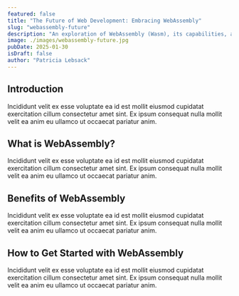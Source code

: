 ```yaml
---
featured: false
title: "The Future of Web Development: Embracing WebAssembly"
slug: "webassembly-future"
description: "An exploration of WebAssembly (Wasm), its capabilities, and how it is revolutionizing web development by enabling high-performance applications in the browser."
image: ./images/webassembly-future.jpg
pubDate: 2025-01-30
isDraft: false
author: "Patricia Lebsack"
---
```


## Introduction

Incididunt velit ex esse voluptate ea id est mollit eiusmod cupidatat exercitation cillum consectetur amet sint. Ex ipsum consequat nulla mollit velit ea anim eu ullamco ut occaecat pariatur anim.

## What is WebAssembly?

Incididunt velit ex esse voluptate ea id est mollit eiusmod cupidatat exercitation cillum consectetur amet sint. Ex ipsum consequat nulla mollit velit ea anim eu ullamco ut occaecat pariatur anim.

## Benefits of WebAssembly

Incididunt velit ex esse voluptate ea id est mollit eiusmod cupidatat exercitation cillum consectetur amet sint. Ex ipsum consequat nulla mollit velit ea anim eu ullamco ut occaecat pariatur anim.

## How to Get Started with WebAssembly

Incididunt velit ex esse voluptate ea id est mollit eiusmod cupidatat exercitation cillum consectetur amet sint. Ex ipsum consequat nulla mollit velit ea anim eu ullamco ut occaecat pariatur anim.
